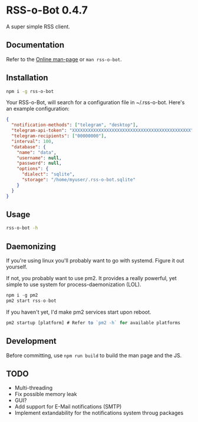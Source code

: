 # RSS-o-Bot 0.4.7

A super simple RSS client.

## Documentation

Refer to the [Online man-page](https://github.com/Kriegslustig/rss-o-bot/blob/master/src/man/man.md) or `man rss-o-bot`.

## Installation

```bash
npm i -g rss-o-bot
```

Your RSS-o-Bot, will search for a configuration file in ~/.rss-o-bot. Here's an example configuration:

```json
{
  "notification-methods": ["telegram", "desktop"],
  "telegram-api-token": "XXXXXXXXXXXXXXXXXXXXXXXXXXXXXXXXXXXXXXXXXXXXX",
  "telegram-recipients": ["00000000"],
  "interval": 100,
  "database": {
    "name": "data",
    "username": null,
    "password": null,
    "options": {
      "dialect": "sqlite",
      "storage": "/home/myuser/.rss-o-bot.sqlite"
    }
  }
}
```

## Usage

```bash
rss-o-bot -h
```

## Daemonizing

If you're using linux you'll probably want to go with systemd. Figure it out yourself.

If not, you probably want to use pm2. It provides a really powerful, yet simple to use system for process-daemonization (LOL).

```js
npm i -g pm2
pm2 start rss-o-bot
```

If you haven't yet, I'd make pm2 services start upon reboot.

```js
pm2 startup [platform] # Refer to `pm2 -h` for available platforms
```

## Development

Before committing, use `npm run build` to build the man page and the JS.

## TODO

* Multi-threading
* Fix possible memory leak
* GUI?
* Add support for E-Mail notifications (SMTP)
* Implement extandability for the notifications system throug packages


